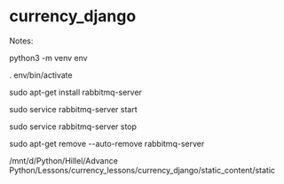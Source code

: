 # currency_django


Notes:

python3 -m venv env

. env/bin/activate

sudo apt-get install rabbitmq-server

sudo service rabbitmq-server start

sudo service rabbitmq-server stop

sudo apt-get remove --auto-remove rabbitmq-server

/mnt/d/Python/Hillel/Advance Python/Lessons/currency_lessons/currency_django/static_content/static